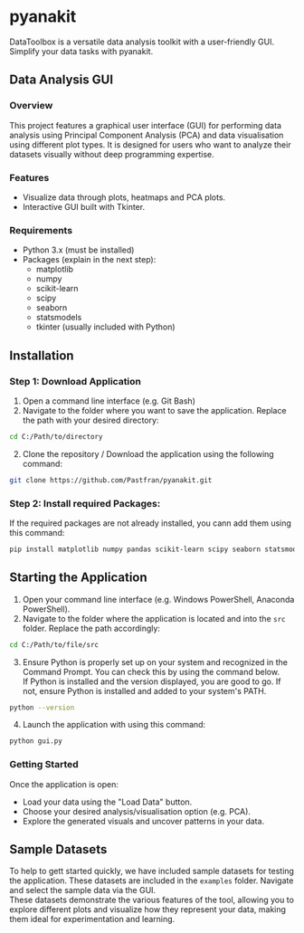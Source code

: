 # pyanakit
DataToolbox is a versatile data analysis toolkit with a user-friendly GUI. Simplify your data tasks with pyanakit.

## Data Analysis GUI 

### Overview
This project features a graphical user interface (GUI) for performing data analysis using Principal Component Analysis (PCA) and data visualisation using different plot types. It is designed for users who want to analyze their datasets visually without deep programming expertise. 

### Features
- Visualize data through plots, heatmaps and PCA plots.
- Interactive GUI built with Tkinter.

### Requirements
- Python 3.x (must be installed)
- Packages (explain in the next step):
  - matplotlib
  - numpy
  - scikit-learn
  - scipy
  - seaborn
  - statsmodels
  - tkinter (usually included with Python)

## Installation 

### Step 1: Download Application
1. Open a command line interface (e.g. Git Bash) 
2. Navigate to the folder where you want to save the application. Replace the path with your desired directory: 
```bash
cd C:/Path/to/directory
```
2. Clone the repository / Download the application using the following command: 
```bash 
git clone https://github.com/Pastfran/pyanakit.git
```
### Step 2: Install required Packages: 
If the required packages are not already installed, you cann add them using this command: 
```bash
pip install matplotlib numpy pandas scikit-learn scipy seaborn statsmodels
```

## Starting the Application 
1. Open your command line interface (e.g. Windows PowerShell, Anaconda PowerShell).
2. Navigate to the folder where the application is located and into the `src` folder. Replace the path accordingly:
```bash	
cd C:/Path/to/file/src
```
3. Ensure Python is properly set up on your system and recognized in the Command Prompt. You can check this by using the command below. \
If Python is installed and the version displayed, you are good to go. If not, ensure Python is installed and added to your system's PATH.
```bash 
python --version
```	
4. Launch the application with using this command:
```bash	
python gui.py
```
### Getting Started
Once the application is open: 
- Load your data using the "Load Data" button. 
- Choose your desired analysis/visualisation option (e.g. PCA).
- Explore the generated visuals and uncover patterns in your data. 

## Sample Datasets
To help to gett started quickly, we have included sample datasets for testing the application. These datasets are included in the `examples` folder. 
Navigate and select the sample data via the GUI. \
These datasets demonstrate the various features of the tool, allowing you to explore different plots and visualize how they represent your data, making them ideal for experimentation and learning.



 

